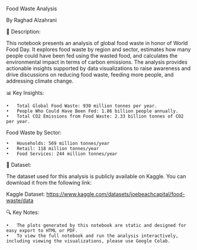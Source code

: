 Food Waste Analysis

By Raghad Alzahrani

📖 Description:

This notebook presents an analysis of global food waste in honor of World Food Day. It explores food waste by region and sector, estimates how many people could have been fed using the wasted food, and calculates the environmental impact in terms of carbon emissions. The analysis provides actionable insights supported by data visualizations to raise awareness and drive discussions on reducing food waste, feeding more people, and addressing climate change.

📊 Key Insights:

	•	Total Global Food Waste: 930 million tonnes per year.
	•	People Who Could Have Been Fed: 1.86 billion people annually.
	•	Total CO2 Emissions from Food Waste: 2.33 billion tonnes of CO2 per year.

Food Waste by Sector:

	•	Households: 569 million tonnes/year
	•	Retail: 118 million tonnes/year
	•	Food Services: 244 million tonnes/year

📂 Dataset:

The dataset used for this analysis is publicly available on Kaggle. You can download it from the following link:

Kaggle Dataset: https://www.kaggle.com/datasets/joebeachcapital/food-waste/data


🔍 Key Notes:

	•	The plots generated by this notebook are static and designed for easy export to HTML or PDF.
	•	To view the full notebook and run the analysis interactively, including viewing the visualizations, please use Google Colab.


